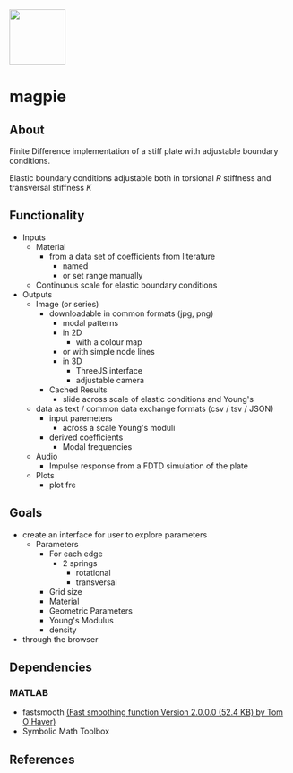 <img src="https://freesvg.org/img/1574100842sroka7.png" width="100"/>

# magpie 


## About

Finite Difference implementation of a stiff plate with adjustable boundary conditions.

Elastic boundary conditions adjustable both in torsional $R$ stiffness and transversal stiffness $K$

## Functionality

- Inputs
  - Material
    - from a data set of coefficients from literature  
      - named
      - or set range manually
  - Continuous scale for elastic boundary conditions
- Outputs
  - Image (or series)
    - downloadable in common formats (jpg, png)
      - modal patterns
      - in 2D
        - with a colour map
      - or with simple node lines
      - in 3D 
        - ThreeJS interface
        - adjustable camera
    - Cached Results
      - slide across scale of elastic conditions and Young's
  - data as text / common data exchange formats (csv / tsv / JSON)
    - input paremeters
      - across a scale Young's moduli
    - derived coefficients
      - Modal frequencies
  - Audio
    - Impulse response from a FDTD simulation of the plate
  - Plots
    - plot fre

## Goals

- create an interface for user to explore parameters
  - Parameters
    - For each edge
      - 2 springs
        - rotational
        - transversal
    - Grid size
    - Material
    - Geometric Parameters
    - Young's Modulus
    - density
- through the browser

## Dependencies

### MATLAB

- fastsmooth [(Fast smoothing function Version 2.0.0.0 (52.4 KB) by Tom O'Haver)](https://it.mathworks.com/matlabcentral/fileexchange/19998-fast-smoothing-function)
- Symbolic Math Toolbox

## References
